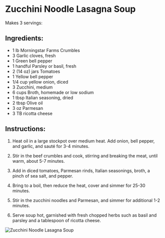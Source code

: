 # Zucchini Noodle Lasagna Soup
Makes 3 servings:

## Ingredients:
* 1 lb Morningstar Farms Crumbles
* 3 Garlic cloves, fresh
* 1 Green bell pepper
* 1 handful Parsley or basil, fresh
* 2 (14 oz) jars Tomatoes
* 1 Yellow bell pepper
* 1/4 cup yellow onion, diced
* 3 Zucchini, medium
* 6 cups Broth, homemade or low sodium
* 1 tbsp Italian seasoning, dried
* 2 tbsp Olive oil
* 3 oz Parmesan
* 3 TB ricotta cheese

## Instructions:
1. Heat oil in a large stockpot over medium heat. Add onion, bell pepper, and garlic, and sauté for 3-4 minutes.

1. Stir in the beef crumbles and cook, stirring and breaking the meat, until warm, about 5-7 minutes.

1. Add in diced tomatoes, Parmesan rinds, Italian seasonings, broth, a pinch of sea salt, and pepper.

1. Bring to a boil, then reduce the heat, cover and simmer for 25-30 minutes.

1. Stir in the zucchini noodles and Parmesan, and simmer for additional 1-2 minutes.

1. Serve soup hot, garnished with fresh chopped herbs such as basil and parsley and a tablespoon of ricotta cheese.

![Zucchini Noodle Lasagna Soup](./Zucchini%20Noodle%20Lasagna%20Soup.png)

